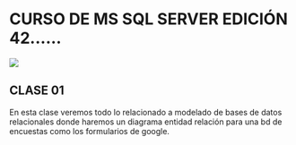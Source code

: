 # CURSO DE MS SQL SERVER EDICIÓN 42......

[![](https://www.redswitches.com/wp-content/uploads/2023/05/SQL-server-edition-comparison-1024x688.jpg)](https://www.redswitches.com/wp-content/uploads/2023/05/SQL-server-edition-comparison-1024x688.jpg)
## CLASE 01
En esta clase veremos todo lo relacionado a modelado de bases de datos relacionales
donde haremos un diagrama entidad relación para una bd de encuestas como los formularios de google.
